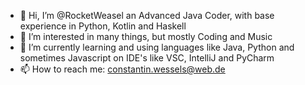 - 👋 Hi, I’m @RocketWeasel an Advanced Java Coder, with base experience in Python, Kotlin and Haskell
- 👀 I’m interested in many things, but mostly Coding and Music
- 🌱 I’m currently learning and using languages like Java, Python and sometimes Javascript on IDE's like VSC, IntelliJ and PyCharm
- 📫 How to reach me: constantin.wessels@web.de

<!---
MightyWeaselz/MightyWeaselz is a ✨ special ✨ repository because its `README.md` (this file) appears on your GitHub profile.
You can click the Preview link to take a look at your changes.
--->
